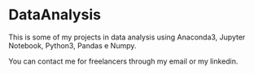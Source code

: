# DataAnalysis
This is some of my projects in data analysis using Anaconda3, Jupyter Notebook, Python3, Pandas e Numpy.

You can contact me for freelancers through my email or my linkedin.
